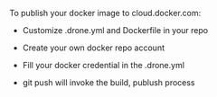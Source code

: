 To publish your docker image to cloud.docker.com:

- Customize .drone.yml and Dockerfile in your repo 

- Create your own docker repo account 

- Fill your docker credential in the .drone.yml

- git push will invoke the build, publush process
